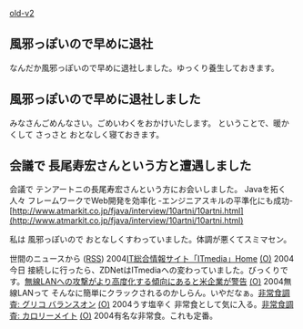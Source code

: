 [old-v2](ig040108-orig.html)

## 風邪っぽいので早めに退社

なんだか風邪っぽいので早めに退社しました。ゆっくり養生しておきます。






## 風邪っぽいので早めに退社しました


みなさんごめんなさい。ごめいわくをおかけいたします。
ということで、暖かくして さっさと おとなしく寝ておきます。

## 会議で 長尾寿宏さんという方と遭遇しました


会議で テンアートニの長尾寿宏さんという方にお会いしました。
Javaを拓く人々 フレームワークでWeb開発を効率化 -エンジニアスキルの平準化にも成功-
  [http://www.atmarkit.co.jp/fjava/interview/10artni/10artni.html](http://www.atmarkit.co.jp/fjava/interview/10artni/10artni.html)


私は 風邪っぽいので おとなしくすわっていました。体調が悪くてスミマセン。



世間のニュースから ([RSS](ig040108-news.xml)) 2004[IT総合情報サイト「ITmedia」Home](http://www.itmedia.co.jp/news/bursts/index.html) [(O)](http://www.itmedia.co.jp/news/bursts/index.html) 2004今日 接続しに行ったら、ZDNetはITmediaへの変わっていました。びっくりです。[無線LANへの攻撃がより高度化する傾向にあると米企業が警告](http://internet.watch.impress.co.jp/cda/news/2003/12/19/1570.html) [(O)](http://internet.watch.impress.co.jp/cda/news/2003/12/19/1570.html) 2004無線LANって そんなに簡単にクラックされるのかしらん。いやだなぁ。[非常食調査: グリコ バランスオン](http://www.ezaki-glico.com/balance/balanceon/) [(O)](http://www.ezaki-glico.com/balance/balanceon/) 2004うす塩辛く 非常食として気に入る。[非常食調査: カロリーメイト](http://www.caloriemate.com/) [(O)](http://www.caloriemate.com/) 2004有名な非常食。これも定番。